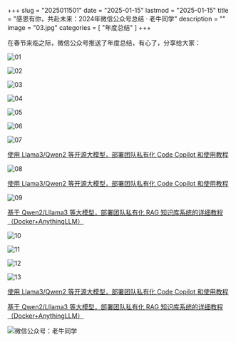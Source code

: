 +++
slug = "2025011501"
date = "2025-01-15"
lastmod = "2025-01-15"
title = "感恩有你，共赴未来：2024年微信公众号总结 · 老牛同学"
description = ""
image = "03.jpg"
categories = [ "年度总结" ]
+++

在春节来临之际，微信公众号推送了年度总结，有心了，分享给大家：

![01](01.jpg)

![02](02.jpg)

![03](03.jpg)

![04](04.jpg)

![05](05.jpg)

![06](06.jpg)

![07](07.jpg)

[使用 Llama3/Qwen2 等开源大模型，部署团队私有化 Code Copilot 和使用教程](https://mp.weixin.qq.com/s/vt1EXVWtwm6ltZVYtB4-Tg)

![08](08.jpg)

[使用 Llama3/Qwen2 等开源大模型，部署团队私有化 Code Copilot 和使用教程](https://mp.weixin.qq.com/s/vt1EXVWtwm6ltZVYtB4-Tg)

![09](09.jpg)

[基于 Qwen2/Lllama3 等大模型，部署团队私有化 RAG 知识库系统的详细教程（Docker+AnythingLLM）](https://mp.weixin.qq.com/s/PpY3k3kReKfQdeOJyrB6aw)

![10](10.jpg)

![11](11.jpg)

![12](12.jpg)

![13](13.jpg)

[使用 Llama3/Qwen2 等开源大模型，部署团队私有化 Code Copilot 和使用教程](https://mp.weixin.qq.com/s/vt1EXVWtwm6ltZVYtB4-Tg)

[基于 Qwen2/Lllama3 等大模型，部署团队私有化 RAG 知识库系统的详细教程（Docker+AnythingLLM）](https://mp.weixin.qq.com/s/PpY3k3kReKfQdeOJyrB6aw)

![微信公众号：老牛同学](https://ntopic.cn/WX-21.png)
